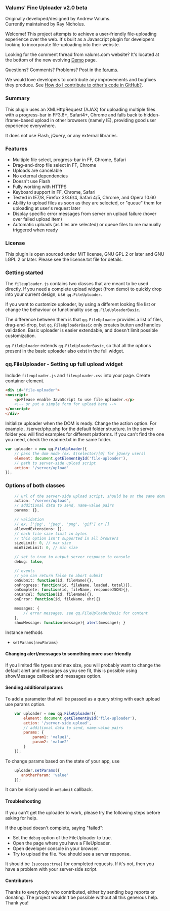 ### Valums' Fine Uploader v2.0 beta ###

Originally developed/designed by Andrew Valums.<br/>
Currently maintained by Ray Nicholus.

Welcome! This project attempts to achieve a user-friendly file-uploading experience over the web.
It's built as a Javascript plugin for developers looking to incorporate file-uploading into their website.

Looking for the comment thread from valums.com website? It's located at the bottom of the new evolving [Demo](http://fineuploader.com) page.

Questions?  Comments?  Problems?  Post in the [forums](https://groups.google.com/forum/#!forum/fineuploader).

We would love developers to contribute any improvements and bugfixes they produce.
See [How do I contribute to other's code in GitHub?](http://stackoverflow.com/questions/4384776/how-do-i-contribute-to-others-code-in-github).

### Summary ###

This plugin uses an XMLHttpRequest (AJAX) for uploading multiple files with a progress-bar in
FF3.6+, Safari4+, Chrome and falls back to hidden-iframe-based upload in other browsers (namely IE),
providing good user experience everywhere.

It does not use Flash, jQuery, or any external libraries.

### Features ###
* Multiple file select, progress-bar in FF, Chrome, Safari
* Drag-and-drop file select in FF, Chrome
* Uploads are cancelable
* No external dependencies
* Doesn't use Flash
* Fully working with HTTPS
* Keyboard support in FF, Chrome, Safari
* Tested in IE7/8, Firefox 3/3.6/4, Safari 4/5, Chrome, and Opera 10.60
* Ability to upload files as soon as they are selected, or "queue" them for uploading at user's request later
* Display specific error messages from server on upload failure (hover over failed upload item)
* Automatic uploads (as files are selected) or queue files to me manually triggered when ready

### License ###
This plugin is open sourced under MIT license, GNU GPL 2 or later and GNU LGPL 2 or later. Please see the license.txt file for details.

### Getting started ###
The `fileuploader.js` contains two classes that are meant to be used directly.
If you need a complete upload widget (from demo) to quickly drop
into your current design, use `qq.FileUploader`.

If you want to customize uploader, by using a different looking file list
or change the behaviour or functionality use `qq.FileUploaderBasic`.

The difference between them is that `qq.FileUploader` provides a list of files,
drag-and-drop, but `qq.FileUploaderBasic` only creates button and handles validation.
Basic uploader is easier extendable, and doesn't limit possible customization.

`qq.FileUploader` extends `qq.FileUploaderBasic`, so that all the options present
in the basic uploader also exist in the full widget.

### qq.FileUploader - Setting up full upload widget ###

Include `fileuploader.js` and `fileuploader.css` into your page.
Create container element.

```html
<div id="file-uploader">
<noscript>
    <p>Please enable JavaScript to use file uploader.</p>
    <!-- or put a simple form for upload here -->
</noscript>
</div>
```

Initialize uploader when the DOM is ready. Change the action option.
For example ../server/php.php for the default folder structure.
In the server folder you will find examples for different platforms.
If you can't find the one you need, check the readme.txt in the same folder.

```javascript
var uploader = new qq.FileUploader({
	// pass the dom node (ex. $(selector)[0] for jQuery users)
	element: document.getElementById('file-uploader'),
	// path to server-side upload script
	action: '/server/upload'
});
```

### Options of both classes ###

```javascript
    // url of the server-side upload script, should be on the same domain
    action: '/server/upload',
    // additional data to send, name-value pairs
    params: {},

    // validation
    // ex. ['jpg', 'jpeg', 'png', 'gif'] or []
    allowedExtensions: [],
    // each file size limit in bytes
    // this option isn't supported in all browsers
    sizeLimit: 0, // max size
    minSizeLimit: 0, // min size

    // set to true to output server response to console
    debug: false,

    // events
    // you can return false to abort submit
    onSubmit: function(id, fileName){},
    onProgress: function(id, fileName, loaded, total){},
    onComplete: function(id, fileName, responseJSON){},
    onCancel: function(id, fileName){},
    onError: function(id, fileName, xhr){}

    messages: {
        // error messages, see qq.FileUploaderBasic for content
    },
    showMessage: function(message){ alert(message); }
```

Instance methods

* `setParams(newParams)`

#### Changing alert/messages to something more user friendly ####

If you limited file types and max size, you will probably want to change the default alert and
messages as you see fit, this is possible using showMessage callback and messages option.

#### Sending additional params ####

To add a parameter that will be passed as a query string with each upload use params option.

```javascript
    var uploader = new qq.FileUploader({
        element: document.getElementById('file-uploader'),
        action: '/server-side.upload',
        // additional data to send, name-value pairs
        params: {
            param1: 'value1',
            param2: 'value2'
        }
    });
```

To change params based on the state of your app, use

```javascript
    uploader.setParams({
       anotherParam: 'value'
    });
```

It can be nicely used in `onSubmit` callback.

#### Troubleshooting ####

If you can't get the uploader to work, please try the following steps
before asking for help.

If the upload doesn't complete, saying "failed":

* Set the `debug` option of the FileUploader to true.
* Open the page where you have a FileUploader.
* Open developer console in your browser.
* Try to upload the file. You should see a server response.

It should be `{success:true}` for completed requests. If it's not,
then you have a problem with your server-side script.

#### Contributors ####

Thanks to everybody who contributed, either by sending bug reports or donating. The project wouldn't be possible without all this generous help. Thank you!
